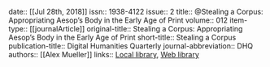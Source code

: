 date:: [[Jul 28th, 2018]]
issn:: 1938-4122
issue:: 2
title:: @Stealing a Corpus: Appropriating Aesop’s Body in the Early Age of Print
volume:: 012
item-type:: [[journalArticle]]
original-title:: Stealing a Corpus: Appropriating Aesop’s Body in the Early Age of Print
short-title:: Stealing a Corpus
publication-title:: Digital Humanities Quarterly
journal-abbreviation:: DHQ
authors:: [[Alex Mueller]]
links:: [Local library](zotero://select/groups/2386895/items/B66L8Y6B), [Web library](https://www.zotero.org/groups/2386895/items/B66L8Y6B)
